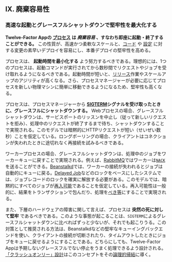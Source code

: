 ## IX. 廃棄容易性
### 高速な起動とグレースフルシャットダウンで堅牢性を最大化する

**Twelve-Factor Appの [プロセス](/processes) は *廃棄容易* 、すなわち即座に起動・終了することができる。** この性質が、高速かつ柔軟なスケールと、[コード](/codebase) や [設定](/config) に対する変更の素早いデプロイを容易にし、本番デプロイの堅牢性を高める。

プロセスは、 **起動時間を最小化する** よう努力するべきである。理想的には、1つのプロセスは、起動コマンドが実行されてから数秒間でリクエストやジョブを受け取れるようになるべきである。起動時間が短いと、[リリース](/build-release-run)作業やスケールアップのアジリティが高くなる。さら、プロセスマネージャーが必要に応じてプロセスを新しい物理マシンに簡単に移動できるようになるため、堅牢性も高くなる。

プロセスは、プロセスマネージャーから **[SIGTERM](http://en.wikipedia.org/wiki/SIGTERM)シグナルを受け取ったときに、グレースフルにシャットダウンする。** Webプロセスの場合、グレースフルシャットダウンは、サービスポートのリッスンを中止し（従って新しいリクエストを拒み）、処理中のリクエストが終了するまで待ち、シャットダウンすることで実現される。このモデルでは暗黙的にHTTPリクエストが短い（せいぜい数秒）ことを仮定している。ロングポーリングの場合、クライアントはコネクションが失われたときに途切れなく再接続を試みるべきである。

ワーカープロセスの場合、グレースフルシャットダウンは、処理中のジョブをワーカーキューに戻すことで実現される。例えば、[RabbitMQ](http://www.rabbitmq.com/)ではワーカーは[`NACK`](http://www.rabbitmq.com/amqp-0-9-1-quickref.html#basic.nack)を送ることができる。[Beanstalkd](http://kr.github.com/beanstalkd/)では、ワーカーの接続が失われるとジョブは自動的にキューに戻る。[Delayed Job](https://github.com/collectiveidea/delayed_job#readme)などのロックをベースにしたシステムでは、ジョブレコードのロックを確実に解放する必要がある。このモデルでは、暗黙的にすべてのジョブが[再入可能](http://en.wikipedia.org/wiki/Reentrant_%28subroutine%29)であることを仮定している。再入可能性は一般的に、結果をトランザクションで包んだり、処理を[べき等](http://en.wikipedia.org/wiki/Idempotence)にすることで実現される。

また、下層のハードウェアの障害に関して言えば、プロセスは **突然の死に対して堅牢** であるべきである。このような事態が起こることは、`SIGTERM`によるグレースフルシャットダウンに比べればずっと少ないが、それでも起こりうる。この対策として推奨される方法は、Beanstalkdなどの堅牢なキューイングバックエンドを使い、クライアントの接続が切断されたり、タイムアウトしたときにジョブをキューに戻せるようにすることである。どちらにしても、Twelve-Factor Appは予期しないグレースフルでない停止をうまく処理できるよう設計される。[「クラッシュオンリー」設計](http://lwn.net/Articles/191059/)はこのコンセプトをその[論理的帰結](http://couchdb.apache.org/docs/overview.html)に導く。

